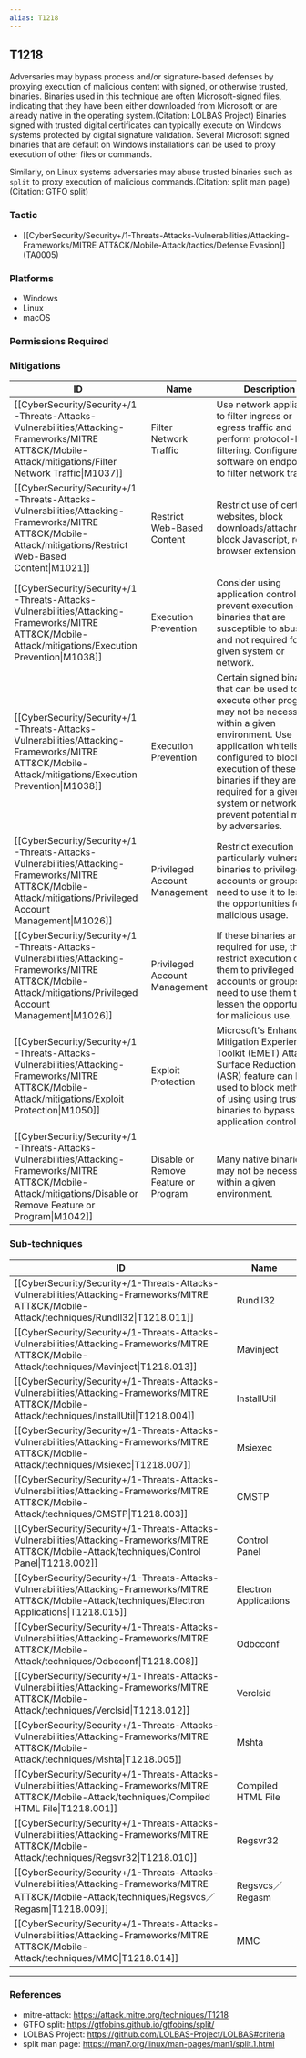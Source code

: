 ```yaml
---
alias: T1218
---
```


## T1218

Adversaries may bypass process and/or signature-based defenses by proxying execution of malicious content with signed, or otherwise trusted, binaries. Binaries used in this technique are often Microsoft-signed files, indicating that they have been either downloaded from Microsoft or are already native in the operating system.(Citation: LOLBAS Project) Binaries signed with trusted digital certificates can typically execute on Windows systems protected by digital signature validation. Several Microsoft signed binaries that are default on Windows installations can be used to proxy execution of other files or commands.

Similarly, on Linux systems adversaries may abuse trusted binaries such as <code>split</code> to proxy execution of malicious commands.(Citation: split man page)(Citation: GTFO split)


### Tactic
- [[CyberSecurity/Security+/1-Threats-Attacks-Vulnerabilities/Attacking-Frameworks/MITRE ATT&CK/Mobile-Attack/tactics/Defense Evasion]] (TA0005)

### Platforms
- Windows
- Linux
- macOS

### Permissions Required

### Mitigations

| ID | Name | Description |
| --- | --- | --- |
| [[CyberSecurity/Security+/1-Threats-Attacks-Vulnerabilities/Attacking-Frameworks/MITRE ATT&CK/Mobile-Attack/mitigations/Filter Network Traffic\|M1037]] | Filter Network Traffic | Use network appliances to filter ingress or egress traffic and perform protocol-based filtering. Configure software on endpoints to filter network traffic. |
| [[CyberSecurity/Security+/1-Threats-Attacks-Vulnerabilities/Attacking-Frameworks/MITRE ATT&CK/Mobile-Attack/mitigations/Restrict Web-Based Content\|M1021]] | Restrict Web-Based Content | Restrict use of certain websites, block downloads/attachments, block Javascript, restrict browser extensions, etc. |
| [[CyberSecurity/Security+/1-Threats-Attacks-Vulnerabilities/Attacking-Frameworks/MITRE ATT&CK/Mobile-Attack/mitigations/Execution Prevention\|M1038]] | Execution Prevention | Consider using application control to prevent execution of binaries that are susceptible to abuse and not required for a given system or network. |
| [[CyberSecurity/Security+/1-Threats-Attacks-Vulnerabilities/Attacking-Frameworks/MITRE ATT&CK/Mobile-Attack/mitigations/Execution Prevention\|M1038]] | Execution Prevention | Certain signed binaries that can be used to execute other programs may not be necessary within a given environment. Use application whitelisting configured to block execution of these binaries if they are not required for a given system or network to prevent potential misuse by adversaries. |
| [[CyberSecurity/Security+/1-Threats-Attacks-Vulnerabilities/Attacking-Frameworks/MITRE ATT&CK/Mobile-Attack/mitigations/Privileged Account Management\|M1026]] | Privileged Account Management | Restrict execution of particularly vulnerable binaries to privileged accounts or groups that need to use it to lessen the opportunities for malicious usage. |
| [[CyberSecurity/Security+/1-Threats-Attacks-Vulnerabilities/Attacking-Frameworks/MITRE ATT&CK/Mobile-Attack/mitigations/Privileged Account Management\|M1026]] | Privileged Account Management | If these binaries are required for use, then restrict execution of them to privileged accounts or groups that need to use them to lessen the opportunities for malicious use. |
| [[CyberSecurity/Security+/1-Threats-Attacks-Vulnerabilities/Attacking-Frameworks/MITRE ATT&CK/Mobile-Attack/mitigations/Exploit Protection\|M1050]] | Exploit Protection | Microsoft's Enhanced Mitigation Experience Toolkit (EMET) Attack Surface Reduction (ASR) feature can be used to block methods of using using trusted binaries to bypass application control. |
| [[CyberSecurity/Security+/1-Threats-Attacks-Vulnerabilities/Attacking-Frameworks/MITRE ATT&CK/Mobile-Attack/mitigations/Disable or Remove Feature or Program\|M1042]] | Disable or Remove Feature or Program | Many native binaries may not be necessary within a given environment. |

### Sub-techniques

| ID | Name |
| --- | --- |
| [[CyberSecurity/Security+/1-Threats-Attacks-Vulnerabilities/Attacking-Frameworks/MITRE ATT&CK/Mobile-Attack/techniques/Rundll32\|T1218.011]] | Rundll32 |
| [[CyberSecurity/Security+/1-Threats-Attacks-Vulnerabilities/Attacking-Frameworks/MITRE ATT&CK/Mobile-Attack/techniques/Mavinject\|T1218.013]] | Mavinject |
| [[CyberSecurity/Security+/1-Threats-Attacks-Vulnerabilities/Attacking-Frameworks/MITRE ATT&CK/Mobile-Attack/techniques/InstallUtil\|T1218.004]] | InstallUtil |
| [[CyberSecurity/Security+/1-Threats-Attacks-Vulnerabilities/Attacking-Frameworks/MITRE ATT&CK/Mobile-Attack/techniques/Msiexec\|T1218.007]] | Msiexec |
| [[CyberSecurity/Security+/1-Threats-Attacks-Vulnerabilities/Attacking-Frameworks/MITRE ATT&CK/Mobile-Attack/techniques/CMSTP\|T1218.003]] | CMSTP |
| [[CyberSecurity/Security+/1-Threats-Attacks-Vulnerabilities/Attacking-Frameworks/MITRE ATT&CK/Mobile-Attack/techniques/Control Panel\|T1218.002]] | Control Panel |
| [[CyberSecurity/Security+/1-Threats-Attacks-Vulnerabilities/Attacking-Frameworks/MITRE ATT&CK/Mobile-Attack/techniques/Electron Applications\|T1218.015]] | Electron Applications |
| [[CyberSecurity/Security+/1-Threats-Attacks-Vulnerabilities/Attacking-Frameworks/MITRE ATT&CK/Mobile-Attack/techniques/Odbcconf\|T1218.008]] | Odbcconf |
| [[CyberSecurity/Security+/1-Threats-Attacks-Vulnerabilities/Attacking-Frameworks/MITRE ATT&CK/Mobile-Attack/techniques/Verclsid\|T1218.012]] | Verclsid |
| [[CyberSecurity/Security+/1-Threats-Attacks-Vulnerabilities/Attacking-Frameworks/MITRE ATT&CK/Mobile-Attack/techniques/Mshta\|T1218.005]] | Mshta |
| [[CyberSecurity/Security+/1-Threats-Attacks-Vulnerabilities/Attacking-Frameworks/MITRE ATT&CK/Mobile-Attack/techniques/Compiled HTML File\|T1218.001]] | Compiled HTML File |
| [[CyberSecurity/Security+/1-Threats-Attacks-Vulnerabilities/Attacking-Frameworks/MITRE ATT&CK/Mobile-Attack/techniques/Regsvr32\|T1218.010]] | Regsvr32 |
| [[CyberSecurity/Security+/1-Threats-Attacks-Vulnerabilities/Attacking-Frameworks/MITRE ATT&CK/Mobile-Attack/techniques/Regsvcs／Regasm\|T1218.009]] | Regsvcs／Regasm |
| [[CyberSecurity/Security+/1-Threats-Attacks-Vulnerabilities/Attacking-Frameworks/MITRE ATT&CK/Mobile-Attack/techniques/MMC\|T1218.014]] | MMC |


---
### References

- mitre-attack: https://attack.mitre.org/techniques/T1218
- GTFO split: https://gtfobins.github.io/gtfobins/split/
- LOLBAS Project: https://github.com/LOLBAS-Project/LOLBAS#criteria
- split man page: https://man7.org/linux/man-pages/man1/split.1.html
